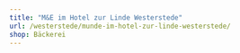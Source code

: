 ```yaml
---
title: "M&E im Hotel zur Linde Westerstede"
url: /westerstede/munde-im-hotel-zur-linde-westerstede/
shop: Bäckerei
---
```

